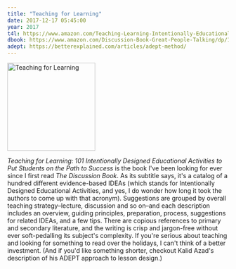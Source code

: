 ```yaml
---
title: "Teaching for Learning"
date: 2017-12-17 05:45:00
year: 2017
t4l: https://www.amazon.com/Teaching-Learning-Intentionally-Educational-Activities/dp/0415699363/
dbook: https://www.amazon.com/Discussion-Book-Great-People-Talking/dp/1119049717/
adept: https://betterexplained.com/articles/adept-method/
---
```


<img src="{{'/files/2017/12/teaching-for-learning.jpg' | relative_url}}" alt="Teaching for Learning" width="200px" class="centered">

*Teaching for Learning: 101 Intentionally Designed Educational Activities to Put Students on the Path to Success*
is the book I've been looking for ever since I first read
*The Discussion Book*.
As its subtitle says,
it's a catalog of a hundred different evidence-based IDEAs
(which stands for Intentionally Designed Educational Activities,
and yes,
I do wonder how long it took the authors to come up with that acronym).
Suggestions are grouped by overall teaching strategy–lecture, discussion and so on–and
each description includes an overview, guiding principles, preparation, process,
suggestions for related IDEAs,
and a few tips.
There are copious references to primary and secondary literature,
and the writing is crisp and jargon-free without ever soft-pedalling its subject's complexity.
If you're serious about teaching and looking for something to read over the holidays,
I can't think of a better investment.
(And if you'd like something shorter,
checkout Kalid Azad's description of his ADEPT approach to lesson design.)
